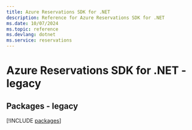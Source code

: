 ```yaml
---
title: Azure Reservations SDK for .NET
description: Reference for Azure Reservations SDK for .NET
ms.date: 10/07/2024
ms.topic: reference
ms.devlang: dotnet
ms.service: reservations
---
```

# Azure Reservations SDK for .NET - legacy
## Packages - legacy
[!INCLUDE [packages](reservations-index.md)]